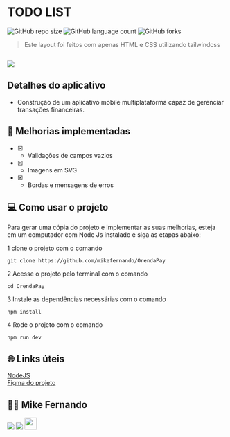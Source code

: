 # TODO LIST

![GitHub repo size](https://img.shields.io/github/repo-size/MikeFernando/OrendaPay)
![GitHub language count](https://img.shields.io/github/languages/count/MikeFernando/OrendaPay)
![GitHub forks](https://img.shields.io/github/forks/MikeFernando/OrendaPay)


> Este layout foi feitos com apenas HTML e CSS utilizando tailwindcss

<div
  style="width:100%; display:flex; align-items:center; gap:16px" 
>
</div>

![](https://imgur.com/sRSNeav.png)

## Detalhes do aplicativo

- Construção de um aplicativo mobile multiplataforma capaz de gerenciar transações financeiras.  

## 🚀 Melhorias implementadas
- [x] - Validações de campos vazios
- [x] - Imagens em SVG
- [x] - Bordas e mensagens de erros 


## 💻 Como usar o projeto
Para gerar uma cópia do projeto e implementar as suas melhorias, esteja em um computador com Node Js instalado e siga as etapas abaixo:

1  clone o projeto com o comando 
```
git clone https://github.com/mikefernando/OrendaPay
``` 
2  Acesse o projeto pelo terminal com o comando 
```
cd OrendaPay
```  
3  Instale as dependências necessárias com o comando
```
npm install
```

4  Rode o projeto com o comando
```
npm run dev
``` 

## 🌐 Links úteis
[NodeJS](https://nodejs.org/en/download)  
[Figma do projeto](https://www.figma.com/file/9oFvFCof9KMaxDsH9IhPjg/ToDo-List-%E2%80%A2-Mobile)


## 🧑‍💻 Mike Fernando

[<img src="https://img.shields.io/badge/linkedin-%230077B5.svg?&style=for-the-badge&logo=linkedin&logoColor=white" />]([https://www.linkedin.com/in/maykonsousa](https://www.linkedin.com/in/mike-fernando3g/))
[<img src=" https://img.shields.io/badge/GitHub-100000?style=for-the-badge&logo=github&logoColor=white" />](https://gthub.com/MikeFernando)
[<img src="https://img.shields.io/website-up-down-green-red/http/shields.io.svg" height="28" />]([http://maykonsousa.dev.br](https://devmaikera.vercel.app/)https://devmaikera.vercel.app/
)
